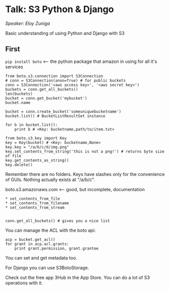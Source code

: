 # Talk: S3 Python & Django
_Speaker: Eloy Zuniga_

Basic understanding of using Python and Django with S3

## First

`pip install boto` <-- the python package that amazon in using for all it's services

    from boto.s3.connection import S3Connection
    # conn = S3Connection(anon=True) # for public buckets
    conn = S3Connection('<aws access key>', '<aws secret key>')
    buckets = conn.get_all_buckets()
    len(buckets)
    bucket = conn.get_bucket('mybucket')
    bucket.name
    
    bucket = conn.create_bucket('someuniquebucketname') 
    bucket.list() # BucketListResultSet instance
    
    for b in bucket.list():
        print b # <Key: bucketname,path/to/item.txt>
        
    from boto.s3.key import Key
    key = Key(bucket) # <Key: bucketname,None>
    key.key = "/a/b/c/d/img.png"
    key.set_contents_from_string('this is not a png!') # returns byte size of file
    key.get_contents_as_string()
    key.delete()
    
Remember there are no folders. Keys have slashes only for the convenience of GUIs. Nothing actually exists at "/a/b/c".

boto.s3.amazonaws.com <-- good, but incomplete, documentation

    * set_contents_from_file
    * set_contents_from_filename
    * set_contents_from_stream
    
    
    conn.get_all_buckets() # gives you a nice list
    
You can manage the ACL with the boto api:

    acp = bucket.get_acl()
    for grant in acp.acl.grants:
        print grant.permission, grant.grantee
        
You can set and get metadata too.

For Django you can use S3BotoStorage.

Check out the free app 3Hub in the App Store. You can do a lot of S3 operations with it.

    